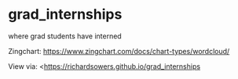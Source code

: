 # grad_internships
where grad students have interned

Zingchart:
<https://www.zingchart.com/docs/chart-types/wordcloud/>

View via:
<https://richardsowers.github.io/grad_internships
